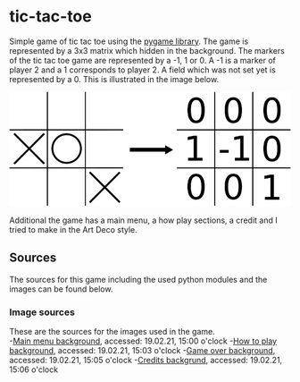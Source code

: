 # tic-tac-toe
Simple game of tic tac toe using the [pygame library](https://www.pygame.org/docs/). The game is represented by a 3x3 matrix which hidden in the background. The markers of the tic tac toe game are represented by a -1, 1 or 0. A -1 is a marker of player 2 and a 1 corresponds to player 2. A field which was not set yet is represented by a 0. This is illustrated in the image below. 

![Infor for the image](/images/github_image.png)

Additional the game has a main menu, a how play sections, a credit and I tried to make in the Art Deco style.

## Sources
The sources for this game including the used python modules and the images can be found below.

### Image sources
These are the sources for the images used in the game.<br>
-[Main menu background](https://wallpapercave.com/wp/wp2468562.jpg), accessed: 19.02.21, 15:00 o'clock
-[How to play background](https://www.amazon.co.uk/Bilderwelten-Non-woven-wallpaper-Landscape-Format/dp/B0842NGV5N), accessed: 19.02.21, 15:03 o'clock
-[Game over background](https://www.miltonandking.com/product/leopard-wallpaper/), accessed: 19.02.21, 15:05 o'clock
-[Credits backgrund](https://www.photomural.com/artdeco.html#/), accessed: 19.02.21, 15:06 o'clock
